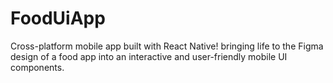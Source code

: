 # FoodUiApp
Cross-platform mobile app built with React Native! bringing life to the Figma design of a food app into an interactive and user-friendly mobile UI components. 
